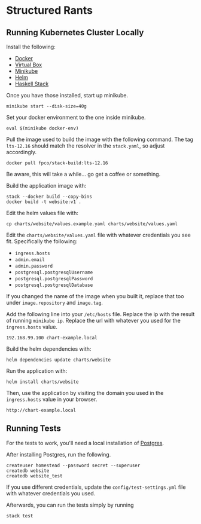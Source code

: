 # Structured Rants

## Running Kubernetes Cluster Locally
Install the following:
  * [Docker](https://www.docker.com/get-started)
  * [Virtual Box](https://www.virtualbox.org/)
  * [Minikube](https://github.com/kubernetes/minikube)
  * [Helm](https://www.helm.sh/)
  * [Haskell Stack](https://docs.haskellstack.org/en/stable/README/)

Once you have those installed, start up minikube.
```
minikube start --disk-size=40g
```

Set your docker environment to the one inside minikube.
```
eval $(minikube docker-env)
```

Pull the image used to build the image with the following command.
The tag `lts-12.16` should match the resolver in the `stack.yaml`, so adjust accordingly.
```
docker pull fpco/stack-build:lts-12.16
```
Be aware, this will take a while... go get a coffee or something.

Build the application image with:
```
stack --docker build --copy-bins
docker build -t website:v1 .
```

Edit the helm values file with:
```
cp charts/website/values.example.yaml charts/website/values.yaml
```
Edit the `charts/website/values.yaml` file with whatever
credentials you see fit. Specifically the following:
  * `ingress.hosts`
  * `admin.email`
  * `admin.password`
  * `postgresql.postgresqlUsername`
  * `postgresql.postgresqlPassword`
  * `postgresql.postgresqlDatabase`

If you changed the name of the image when you built it, replace that too under `image.repository` and `image.tag`.

Add the following line into your `/etc/hosts` file.
Replace the ip with the result of running `minikube ip`. Replace the url with whatever you used for the `ingress.hosts` value.
```
192.168.99.100 chart-example.local
```

Build the helm dependencies with:
```
helm dependencies update charts/website
```

Run the application with:
```
helm install charts/website
```

Then, use the application by visiting the domain you used in the `ingress.hosts` value in your browser.
```
http://chart-example.local
```

## Running Tests
For the tests to work, you'll need a local installation of
[Postgres](https://www.postgresql.org/).

After installing Postgres, run the following.
```
createuser homestead --password secret --superuser
createdb website
createdb website_test
```
If you use different credentials, update the `config/test-settings.yml` file with whatever credentials you used.

Afterwards, you can run the tests simply by running
```
stack test
```